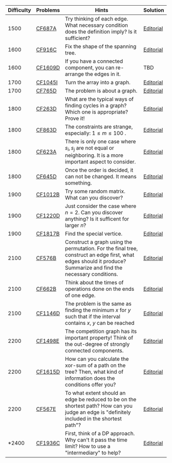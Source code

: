| Difficulty | Problems | Hints | Solution |
| -------- | -------- | -------- | -------- |
| 1500 | [CF687A](https://codeforces.com/problemset/problem/687/A) | Try thinking of each edge. What necessary condition does the definition imply? Is it sufficient? | [Editorial](https://github.com/Yawn-Sean/Daily_CF_Problems/blob/main/daily_problems/2024/03/0301/solution/cf687a.md) |
| 1600 | [CF916C](https://codeforces.com/problemset/problem/916/C) | Fix the shape of the spanning tree. | [Editorial](https://github.com/Yawn-Sean/Daily_CF_Problems/blob/main/daily_problems/2024/04/0412/solution/cf916c.md) |
| 1600 | [CF1609D](https://codeforces.com/problemset/problem/1609/D) | If you have a connected component, you can re-arrange the edges in it. | TBD |
| 1700 | [CF1045I](https://codeforces.com/problemset/problem/1027/D) | Turn the array into a graph. | [Editorial](https://github.com/Yawn-Sean/Daily_CF_Problems/blob/main/daily_problems/2024/03/0330/solution/cf1045i.md) |
| 1700 | [CF765D](https://codeforces.com/problemset/problem/765/D) | The problem is about a graph. | [Editorial](https://github.com/Yawn-Sean/Daily_CF_Problems/blob/main/daily_problems/2024/04/0424/solution/cf765d.md) |
| 1800 | [CF263D](https://codeforces.com/problemset/problem/263/D) | What are the typical ways of finding cycles in a graph? Which one is appropriate? Prove it! | [Editorial](https://github.com/Yawn-Sean/Daily_CF_Problems/blob/main/daily_problems/2024/03/0316/solution/cf263d.md) |
| 1800 | [CF863D](https://codeforces.com/problemset/problem/863/D) | The constraints are strange, especially: $1\leq m\leq 100$ . | [Editorial](https://github.com/Yawn-Sean/Daily_CF_Problems/blob/main/daily_problems/2024/03/0318/solution/cf863d.md) |
| 1800 | [CF623A](https://codeforces.com/problemset/problem/623/A) | There is only one case where $s_i, s_j$ are not equal or neighboring. It is a more important aspect to consider. | [Editorial](https://github.com/Yawn-Sean/Daily_CF_Problems/blob/main/daily_problems/2024/04/0416/solution/cf623a.md) |
| 1800 | [CF645D](https://codeforces.com/problemset/problem/645/D) | Once the order is decided, it can not be changed. It means something. | [Editorial](https://github.com/Yawn-Sean/Daily_CF_Problems/blob/main/daily_problems/2024/04/0422/solution/cf645d.md) |
| 1900 | [CF1012B](https://codeforces.com/problemset/problem/1012/B) | Try some random matrix. What can you discover? | [Editorial](https://github.com/Yawn-Sean/Daily_CF_Problems/blob/main/daily_problems/2024/03/0326/solution/cf1012b.md) |
| 1900 | [CF1220D](https://codeforces.com/problemset/problem/1220/D) | Just consider the case where $n=2$. Can you discover anything? Is it sufficent for larger $n$? | [Editorial](https://github.com/Yawn-Sean/Daily_CF_Problems/blob/main/daily_problems/2024/04/0401/solution/cf1220d.md) |
| 1900 | [CF1817B](https://codeforces.com/problemset/problem/1817/B) | Find the special vertice. | [Editorial](https://github.com/Yawn-Sean/Daily_CF_Problems/blob/main/daily_problems/2024/04/0430/solution/cf1817b.md) |
| 2100 | [CF576B](https://codeforces.com/problemset/problem/576/B) | Construct a graph using the permutation. For the final tree, construct an edge first, what edges should it produce? Summarize and find the necessary conditions. | [Editorial](https://github.com/Yawn-Sean/Daily_CF_Problems/blob/main/daily_problems/2024/03/0311/solution/cf576b.md) |
| 2100 | [CF662B](https://codeforces.com/problemset/problem/662/B) | Think about the times of operations done on the ends of one edge. | [Editorial](https://github.com/Yawn-Sean/Daily_CF_Problems/blob/main/daily_problems/2024/04/0419/solution/cf662b.md) |
| 2100 | [CF1146D](https://codeforces.com/problemset/problem/1146/D) | The problem is the same as finding the minimum $x$ for $y$ such that if the interval contains $x$, $y$ can be reached | [Editorial](https://github.com/Yawn-Sean/Daily_CF_Problems/blob/main/daily_problems/2024/05/0503/solution/cf1146d.md) |
| 2200 | [CF1498E](https://codeforces.com/problemset/problem/1498/E) | The competition graph has its important property! Think of the out-degree of strongly connected components. | [Editorial](https://github.com/Yawn-Sean/Daily_CF_Problems/blob/main/daily_problems/2024/03/0301/solution/cf1498e.md) |
| 2200 | [CF1615D](https://codeforces.com/problemset/problem/1615/D) | How can you calculate the xor-sum of a path on the tree? Then, what kind of information does the conditions offer you? | [Editorial](https://github.com/Yawn-Sean/Daily_CF_Problems/blob/main/daily_problems/2024/04/0420/solution/cf1615d.md) |
| 2200 | [CF567E](https://codeforces.com/problemset/problem/567/E) | To what extent should an edge be reduced to be on the shortest path? How can you judge an edge is "definitely included in the shortest path"? | [Editorial](https://github.com/Yawn-Sean/Daily_CF_Problems/blob/main/daily_problems/2024/04/0427/solution/cf567e.md) |
| *2400 | [CF1936C](https://codeforces.com/problemset/problem/1936/C) | First, think of a DP approach. Why can't it pass the time limit? How to use a "intermediary" to help? | [Editorial](https://github.com/Yawn-Sean/Daily_CF_Problems/blob/main/daily_problems/2024/03/0302/solution/cf1936c.md) |